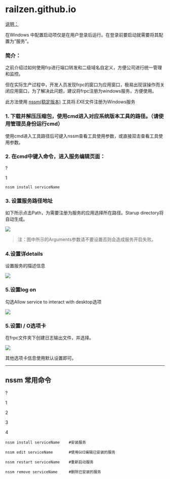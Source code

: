 # railzen.github.io
[说明：](https://www.cnblogs.com/mobaids/p/11567899.html)

在Windows 中配置启动项仅是在用户登录后运行。在登录前要启动就需要将其配置为“服务”。

### 简介：

之前介绍过如何使用frp进行端口转发和二级域名自定义，方便公司进行统一管理和监控。

但在实际生产过程中，开发人员发现frpc的窗口为应用窗口，极易出现误操作而关闭应用窗口，为了解决此问题，建议将frpc注册为windows服务，方便使用。

此方法使用 [nssm(稳定版本)](https://nssm.cc/release/nssm-2.24.zip) 工具将.EXE文件注册为Windows服务

### 1. 下载并解压压缩包，使用cmd进入对应系统版本工具的路径。（请使用管理员身份运行cmd）

使用cmd进入工具路径后可键入nssm查看工具使用参数，或直接双击查看工具使用参数。

### 2. 在cmd中键入命令，进入服务编辑页面：

?

1

`nssm install serviceName`

### 3. 设置服务路径地址

如下所示点击Path，为需要注册为服务的应用选择所在路径。Starup directory将自动生成。

![](https://nssm.cc/images/install_application.png)

> 注：图中所示的Arguments参数请不要设置否则会造成服务开启失败。

### 4.设置详details

设置服务的描述信息

![](https://nssm.cc/images/install_details.png)

### 5.设置log on

勾选Allow service to interact with desktop选项

![](https://nssm.cc/images/install_logon.png)

### 5.设置I / O选项卡

在frpc文件夹下创建日志输出文件，并选择。

![](https://nssm.cc/images/install_io.png)

其他选项卡信息使用默认设置即可。

* * *

## nssm 常用命令

?

1

2

3

4

`nssm install serviceName    #安装服务`

`nssm edit serviceName       #使用GUI编辑已安装的服务`

`nssm restart serviceName    #重新启动服务`

`nssm remove serviceName     #删除已安装的服务`
